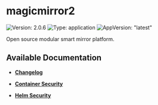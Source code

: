 # magicmirror2

![Version: 2.0.6](https://img.shields.io/badge/Version-2.0.6-informational?style=flat-square) ![Type: application](https://img.shields.io/badge/Type-application-informational?style=flat-square) ![AppVersion: "latest"](https://img.shields.io/badge/AppVersion-"latest"-informational?style=flat-square)

Open source modular smart mirror platform.

## Available Documentation

- [**Changelog**](CHANGELOG)

- [**Container Security**](container-security)

- [**Helm Security**](helm-security)

